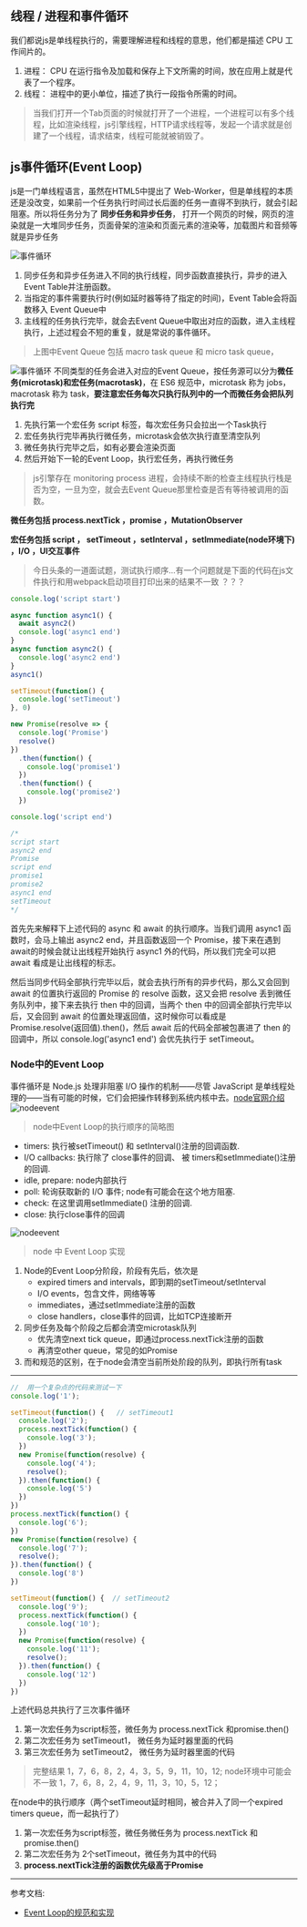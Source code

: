 ## 线程 / 进程和事件循环
我们都说js是单线程执行的，需要理解进程和线程的意思，他们都是描述 CPU 工作间片的。
1. 进程： CPU 在运行指令及加载和保存上下文所需的时间，放在应用上就是代表了一个程序。
2. 线程： 进程中的更小单位，描述了执行一段指令所需的时间。
> 当我们打开一个Tab页面的时候就打开了一个进程，一个进程可以有多个线程，比如渲染线程，js引擎线程，HTTP请求线程等，发起一个请求就是创建了一个线程，请求结束，线程可能就被销毁了。

## js事件循环(Event Loop)
js是一门单线程语言，虽然在HTML5中提出了 Web-Worker，但是单线程的本质还是没改变，如果前一个任务执行时间过长后面的任务一直得不到执行，就会引起阻塞。所以将任务分为了 **同步任务和异步任务**， 打开一个网页的时候，网页的渲染就是一大堆同步任务，页面骨架的渲染和页面元素的渲染等，加载图片和音频等就是异步任务

![事件循环](./img/event3.png)

1. 同步任务和异步任务进入不同的执行线程，同步函数直接执行，异步的进入 Event Table并注册函数。
2. 当指定的事件需要执行时(例如延时器等待了指定的时间)，Event Table会将函数移入 Event Queue中
3. 主线程的任务执行完毕，就会去Event Queue中取出对应的函数，进入主线程执行，上述过程会不短的重复，就是常说的事件循环。

> 上图中Event Queue 包括 macro task queue 和 micro task queue，

![事件循环](./img/event2.png)
不同类型的任务会进入对应的Event Queue，按任务源可以分为**微任务(microtask)和宏任务(macrotask)**，在 ES6 规范中，microtask 称为 jobs，macrotask 称为 task，**要注意宏任务每次只执行队列中的一个而微任务会把队列执行完**

1. 先执行第一个宏任务 script 标签，每次宏任务只会拉出一个Task执行
2. 宏任务执行完毕再执行微任务，microtask会依次执行直至清空队列
3. 微任务执行完毕之后，如有必要会渲染页面
4. 然后开始下一轮的Event Loop，执行宏任务，再执行微任务

> js引擎存在 monitoring process 进程，会持续不断的检查主线程执行栈是否为空，一旦为空，就会去Event Queue那里检查是否有等待被调用的函数。

**微任务包括 process.nextTick ，promise ，MutationObserver**

**宏任务包括 script ， setTimeout ，setInterval ，setImmediate(node环境下) ，I/O ，UI交互事件**

> 今日头条的一道面试题，测试执行顺序...有一个问题就是下面的代码在js文件执行和用webpack启动项目打印出来的结果不一致 ？？？

```js
console.log('script start')

async function async1() {
  await async2()
  console.log('async1 end')
}
async function async2() {
  console.log('async2 end')
}
async1()

setTimeout(function() {
  console.log('setTimeout')
}, 0)

new Promise(resolve => {
  console.log('Promise')
  resolve()
})
  .then(function() {
    console.log('promise1')
  })
  .then(function() {
    console.log('promise2')
  })

console.log('script end')

/*
script start
async2 end
Promise
script end
promise1
promise2
async1 end
setTimeout
*/
```
首先先来解释下上述代码的 async 和 await 的执行顺序。当我们调用 async1 函数时，会马上输出 async2 end，并且函数返回一个 Promise，接下来在遇到 await的时候会就让出线程开始执行 async1 外的代码，所以我们完全可以把 await 看成是让出线程的标志。

然后当同步代码全部执行完毕以后，就会去执行所有的异步代码，那么又会回到 await 的位置执行返回的 Promise 的 resolve 函数，这又会把 resolve 丢到微任务队列中，接下来去执行 then 中的回调，当两个 then 中的回调全部执行完毕以后，又会回到 await 的位置处理返回值，这时候你可以看成是 Promise.resolve(返回值).then()，然后 await 后的代码全部被包裹进了 then 的回调中，所以 console.log('async1 end') 会优先执行于 setTimeout。


### Node中的Event Loop
事件循环是 Node.js 处理非阻塞 I/O 操作的机制——尽管 JavaScript 是单线程处理的——当有可能的时候，它们会把操作转移到系统内核中去。[node官网介绍](https://nodejs.org/zh-cn/docs/guides/event-loop-timers-and-nexttick/)
![nodeevent](./img/nodeevent.png)
> node中Event Loop的执行顺序的简略图

- timers: 执行被setTimeout() 和 setInterval()注册的回调函数.
- I/O callbacks: 执行除了 close事件的回调、 被 timers和setImmediate()注册的回调.
- idle, prepare: node内部执行
- poll: 轮询获取新的 I/O 事件; node有可能会在这个地方阻塞.
- check: 在这里调用setImmediate() 注册的回调.
- close: 执行close事件的回调

![nodeevent](./img/nodeevent1.png)
> node 中 Event Loop 实现

1. Node的Event Loop分阶段，阶段有先后，依次是
    - expired timers and intervals，即到期的setTimeout/setInterval
    - I/O events，包含文件，网络等等
    - immediates，通过setImmediate注册的函数
    - close handlers，close事件的回调，比如TCP连接断开
2. 同步任务及每个阶段之后都会清空microtask队列
    - 优先清空next tick queue，即通过process.nextTick注册的函数
    - 再清空other queue，常见的如Promise
3. 而和规范的区别，在于node会清空当前所处阶段的队列，即执行所有task

---
```js
//  用一个复杂点的代码来测试一下
console.log('1');

setTimeout(function() {   // setTimeout1
  console.log('2');
  process.nextTick(function() {
    console.log('3');
  })
  new Promise(function(resolve) {
    console.log('4');
    resolve();
  }).then(function() {
    console.log('5')
  })
})
process.nextTick(function() {
  console.log('6');
})
new Promise(function(resolve) {
  console.log('7');
  resolve();
}).then(function() {
  console.log('8')
})

setTimeout(function() {  // setTimeout2
  console.log('9');
  process.nextTick(function() {
    console.log('10');
  })
  new Promise(function(resolve) {
    console.log('11');
    resolve();
  }).then(function() {
    console.log('12')
  })
})
```
上述代码总共执行了三次事件循环
1. 第一次宏任务为script标签，微任务为 process.nextTick 和promise.then()
2. 第二次宏任务为 setTimeout1， 微任务为延时器里面的代码
3. 第三次宏任务为 setTimeout2， 微任务为延时器里面的代码

> 完整结果  1，7，6，8，2，4，3，5，9，11，10，12; node环境中可能会不一致 1，7，6，8，2，4，9，11，3，10，5，12；

在node中的执行顺序（两个setTimeout延时相同，被合并入了同一个expired timers queue，而一起执行了）
1. 第一次宏任务为script标签，微任务微任务为 process.nextTick 和promise.then()
2. 第二次宏任务为 2个setTimeout，微任务为其中的代码
3. **process.nextTick注册的函数优先级高于Promise**


----
参考文档:

- [Event Loop的规范和实现](https://juejin.im/post/5a6155126fb9a01cb64edb45)